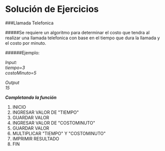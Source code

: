 Solución de Ejercicios
======================
###Llamada Telefonica

#####Se requiere un algoritmo para determinar el costo que tendra al realizar una llamada telefonica con base en el tiempo que dura la llamada y el costo por minuto.

######Ejemplo:  

_Input:_  
_tiempo=3_  
_costoMinuto=5_  

_Output_  
_15_  

___Completando la función___


1. INICIO
2. INGRESAR VALOR DE "TIEMPO"
3. GUARDAR VALOR
4. INGRESAR VALOR DE "COSTOMINUTO"
5. GUARDAR VALOR
6. MULTIPLICAR "TIEMPO" Y "COSTOMINUTO"
7. IMPRIMIR RESULTADO
8. FIN


